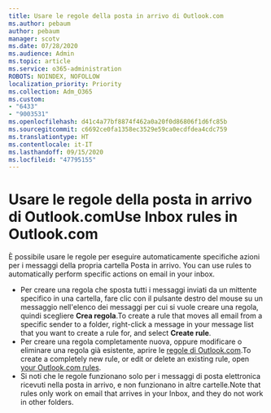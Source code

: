 ```yaml
---
title: Usare le regole della posta in arrivo di Outlook.com
ms.author: pebaum
author: pebaum
manager: scotv
ms.date: 07/28/2020
ms.audience: Admin
ms.topic: article
ms.service: o365-administration
ROBOTS: NOINDEX, NOFOLLOW
localization_priority: Priority
ms.collection: Adm_O365
ms.custom:
- "6433"
- "9003531"
ms.openlocfilehash: d41c4a77bf8874f462a0a20f0d86806f1d6fc85b
ms.sourcegitcommit: c6692ce0fa1358ec3529e59ca0ecdfdea4cdc759
ms.translationtype: HT
ms.contentlocale: it-IT
ms.lasthandoff: 09/15/2020
ms.locfileid: "47795155"
---
```

# <a name="use-inbox-rules-in-outlookcom"></a><span data-ttu-id="1220f-102">Usare le regole della posta in arrivo di Outlook.com</span><span class="sxs-lookup"><span data-stu-id="1220f-102">Use Inbox rules in Outlook.com</span></span>

<span data-ttu-id="1220f-103">È possibile usare le regole per eseguire automaticamente specifiche azioni per i messaggi della propria cartella Posta in arrivo. </span><span class="sxs-lookup"><span data-stu-id="1220f-103">You can use rules to automatically perform specific actions on email in your inbox.</span></span>

- <span data-ttu-id="1220f-104">Per creare una regola che sposta tutti i messaggi inviati da un mittente specifico in una cartella, fare clic con il pulsante destro del mouse su un messaggio nell'elenco dei messaggi per cui si vuole creare una regola, quindi scegliere **Crea regola**.</span><span class="sxs-lookup"><span data-stu-id="1220f-104">To create a rule that moves all email from a specific sender to a folder, right-click a message in your message list that you want to create a rule for, and select  **Create rule**.</span></span>
- <span data-ttu-id="1220f-105">Per creare una regola completamente nuova, oppure modificare o eliminare una regola già esistente, aprire le [regole di Outlook.com](https://go.microsoft.com/fwlink/?linkid=2118142).</span><span class="sxs-lookup"><span data-stu-id="1220f-105">To create a completely new rule, or edit or delete an existing rule, open [your Outlook.com rules](https://go.microsoft.com/fwlink/?linkid=2118142).</span></span>
- <span data-ttu-id="1220f-106">Si noti che le regole funzionano solo per i messaggi di posta elettronica ricevuti nella posta in arrivo, e non funzionano in altre cartelle.</span><span class="sxs-lookup"><span data-stu-id="1220f-106">Note that rules only work on email that arrives in your Inbox, and they do not work in other folders.</span></span>
